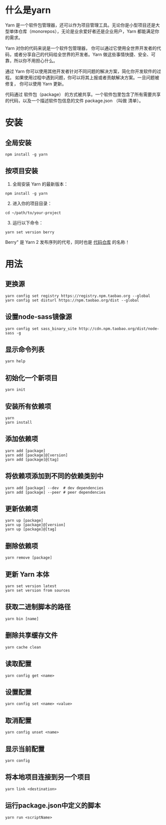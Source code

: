 # 什么是yarn

Yarn 是一个软件包管理器，还可以作为项目管理工具。无论你是小型项目还是大型单体仓库（monorepos），无论是业余爱好者还是企业用户，Yarn 都能满足你的需求。

Yarn 对你的代码来说是一个软件包管理器， 你可以通过它使用全世界开发者的代码，或者分享自己的代码给全世界的开发者。Yarn 做这些事情快捷、安全、可靠，所以你不用担心什么。

通过 Yarn 你可以使用其他开发者针对不同问题的解决方案，简化你开发软件的过程。 如果使用过程中遇到问题，你可以将其上报或者贡献解决方案。一旦问题被修复， 你可以使用 Yarn 更新。

代码通过 软件包（package） 的方式被共享。一个软件包里包含了所有需要共享的代码，以及一个描述软件包信息的文件 package.json （叫做 清单）。

# 安装

## 全局安装

```shell
npm install -g yarn
```

## 按项目安装

1. 全局安装 Yarn 的最新版本：

```shell
npm install -g yarn
```

2. 进入你的项目目录：

```shell
cd ~/path/to/your-project
```

3. 运行以下命令：

```shell
yarn set version berry
```

Berry" 是 Yarn 2 发布序列的代号，同时也是 [代码仓库](https://github.com/yarnpkg/berry) 的名称！

# 用法

## 更换源

```shell
yarn config set registry https://registry.npm.taobao.org --global
yarn config set disturl https://npm.taobao.org/dist --global
```

## 设置node-sass镜像源

```shell
yarn config set sass_binary_site http://cdn.npm.taobao.org/dist/node-sass -g
```

## 显示命令列表

```shell
yarn help
```

## 初始化一个新项目

```shell
yarn init
```

## 安装所有依赖项

```shell
yarn
yarn install
```

## 添加依赖项

```shell
yarn add [package]
yarn add [package]@[version]
yarn add [package]@[tag]
```

## 将依赖项添加到不同的依赖类别中

```shell
yarn add [package] --dev  # dev dependencies
yarn add [package] --peer # peer dependencies
```

## 更新依赖项

```shell
yarn up [package]
yarn up [package]@[version]
yarn up [package]@[tag]
```

## 删除依赖项

```shell
yarn remove [package]
```

## 更新 Yarn 本体

```shell
yarn set version latest
yarn set version from sources
```

## 获取二进制脚本的路径

```shell
yarn bin [name]
```

## 删除共享缓存文件

```shell
yarn cache clean
```

## 读取配置

```shell
yarn config get <name>
```

## 设置配置

```shell
yarn config set <name> <value>
```

## 取消配置

```shell
yarn config unset <name>
```

## 显示当前配置

```shell
yarn config
```

## 将本地项目连接到另一个项目

```shell
yarn link <destination>
```

## 运行package.json中定义的脚本

```shell
yarn run <scriptName>
```